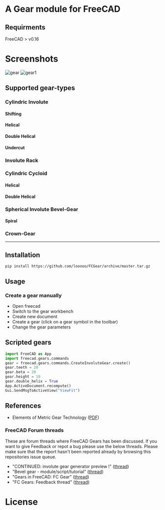 # A Gear module for FreeCAD

## Requirments
FreeCAD > v0.16

# Screenshots
![gear](examples/spiral.png)
![gear1](examples/animated_spiral.gif)

## Supported gear-types

### Cylindric Involute
#### Shifting
#### Helical
#### Double Helical
#### Undercut

### Involute Rack

### Cylindric Cycloid
#### Helical
#### Double Helical

### Spherical Involute Bevel-Gear
#### Spiral

### Crown-Gear

---------------------------

## Installation

`pip install https://github.com/looooo/FCGear/archive/master.tar.gz`

## Usage

### Create a gear manually
* Open freecad
* Switch to the gear workbench
* Create new document
* Create a gear (click on a gear symbol in the toolbar)
* Change the gear parameters

## Scripted gears
```python
import FreeCAD as App
import freecad.gears.commands
gear = freecad.gears.commands.CreateInvoluteGear.create()
gear.teeth = 20
gear.beta = 20
gear.height = 10
gear.double_helix = True
App.ActiveDocument.recompute()
Gui.SendMsgToActiveView("ViewFit")
```

## References
* Elements of Metric Gear Technology ([PDF](http://qtcgears.com/tools/catalogs/PDF_Q420/Tech.pdf))

### FreeCAD Forum threads
These are forum threads where FreeCAD Gears has been discussed. If you want to give Feedback
or repot a bug please use the below threads. Please make sure that the report hasn't been reported already
by browsing this repositories issue queue.   
* "CONTINUED: involute gear generator preview !" ([thread](https://forum.freecadweb.org/viewtopic.php?f=10&t=4829))  
* "Bevel gear - module/script/tutorial" ([thread](https://forum.freecadweb.org/viewtopic.php?f=3&t=12878))  
* "Gears in FreeCAD: FC Gear" ([thread](https://forum.freecadweb.org/viewtopic.php?f=24&t=27381))  
* "FC Gears: Feedback thread" ([thread](https://forum.freecadweb.org/viewtopic.php?f=8&t=27626))  

# License
